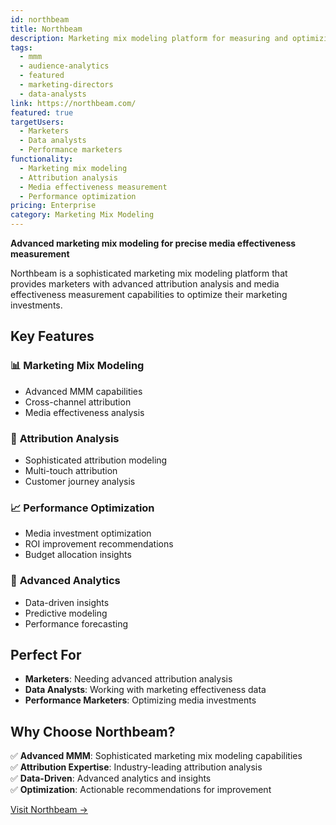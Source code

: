 ```yaml
---
id: northbeam
title: Northbeam
description: Marketing mix modeling platform for measuring and optimizing media effectiveness.
tags:
  - mmm
  - audience-analytics
  - featured
  - marketing-directors
  - data-analysts
link: https://northbeam.com/
featured: true
targetUsers:
  - Marketers
  - Data analysts
  - Performance marketers
functionality:
  - Marketing mix modeling
  - Attribution analysis
  - Media effectiveness measurement
  - Performance optimization
pricing: Enterprise
category: Marketing Mix Modeling
---
```


**Advanced marketing mix modeling for precise media effectiveness measurement**

Northbeam is a sophisticated marketing mix modeling platform that provides marketers with advanced attribution analysis and media effectiveness measurement capabilities to optimize their marketing investments.

## Key Features

### 📊 **Marketing Mix Modeling**
- Advanced MMM capabilities
- Cross-channel attribution
- Media effectiveness analysis

### 🎯 **Attribution Analysis**
- Sophisticated attribution modeling
- Multi-touch attribution
- Customer journey analysis

### 📈 **Performance Optimization**
- Media investment optimization
- ROI improvement recommendations
- Budget allocation insights

### 🔬 **Advanced Analytics**
- Data-driven insights
- Predictive modeling
- Performance forecasting

## Perfect For

- **Marketers**: Needing advanced attribution analysis
- **Data Analysts**: Working with marketing effectiveness data
- **Performance Marketers**: Optimizing media investments

## Why Choose Northbeam?

✅ **Advanced MMM**: Sophisticated marketing mix modeling capabilities  
✅ **Attribution Expertise**: Industry-leading attribution analysis  
✅ **Data-Driven**: Advanced analytics and insights  
✅ **Optimization**: Actionable recommendations for improvement  

[Visit Northbeam →](https://northbeam.com/) 
